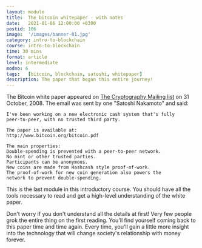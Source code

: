 ```yaml
---
layout: module
title:  The bitcoin whitepaper - with notes
date:   2021-01-06 12:00:00 +0300
postid: 106
image:  '/images/banner-01.jpg'
category: intro-to-blockchain
course: intro-to-blockchain
time: 30 mins
format: article
level: intermediate
modno: 6
tags:   [bitcoin, blockchain, satoshi, whitepaper]
description: The paper that began this entire journey!
---
```


The Bitcoin white paper appeared on [The Cryptography Mailing list](https://satoshi.nakamotoinstitute.org/emails/cryptography/) on 31 October, 2008. The email was sent by one
"Satoshi Nakamoto" and said:

    I've been working on a new electronic cash system that's fully
    peer-to-peer, with no trusted third party.

    The paper is available at:
    http://www.bitcoin.org/bitcoin.pdf

    The main properties:
    Double-spending is prevented with a peer-to-peer network.
    No mint or other trusted parties.
    Participants can be anonymous.
    New coins are made from Hashcash style proof-of-work.
    The proof-of-work for new coin generation also powers the
    network to prevent double-spending.

This is the last module in this introductory course. You should have all the tools necessary to read and get a high-level
understanding of the white paper.

Don't worry if you don't understand all the details at first! Very few people grok the entire thing on the first reading.
You'll find yourself coming back to this paper time and time again. Every time, you'll gain a little more insight into
the technology that will change society's relationship with money forever.

<div id="adobe-dc-view" style="width: 100%;"></div>
<script src="https://documentcloud.adobe.com/view-sdk/main.js"></script>
<script type="text/javascript">
	document.addEventListener("adobe_dc_view_sdk.ready", function(){
		var adobeDCView = new AdobeDC.View({clientId: "1669aff07fac4f42b1c3ba917d60cf9f", divId: "adobe-dc-view"});
		adobeDCView.previewFile({
			content:{location: {url: "/pdf/bitcoin.pdf"}},
			metaData:{fileName: "Bitcoin Whitepaper.pdf"}
		}, {embedMode: "IN_LINE"});
	});
</script>
